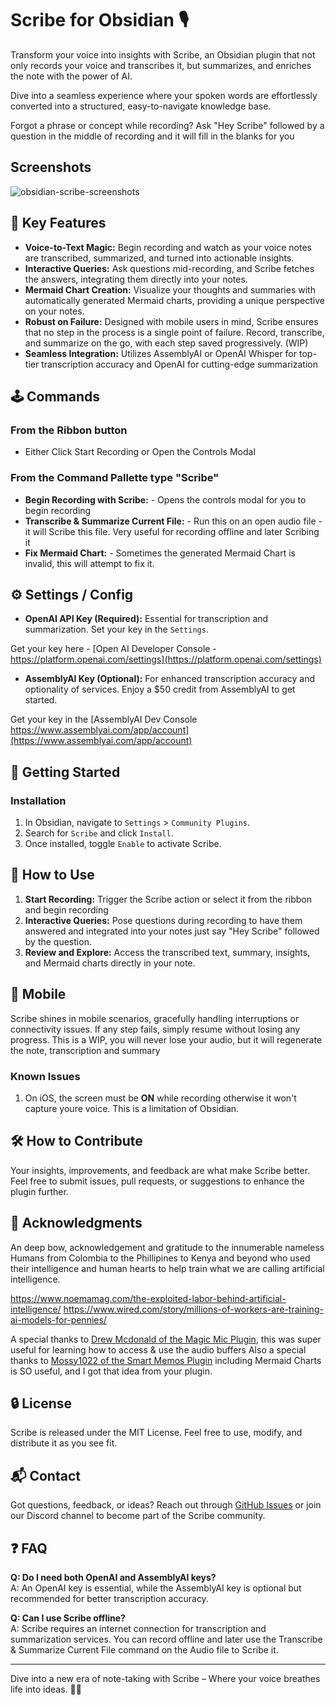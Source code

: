 # Scribe for Obsidian 🎙️

Transform your voice into insights with Scribe, an Obsidian plugin that not only records your voice and transcribes it, but summarizes, and enriches the note with the power of AI. 

Dive into a seamless experience where your spoken words are effortlessly converted into a structured, easy-to-navigate knowledge base.  

Forgot a phrase or concept while recording?  Ask "Hey Scribe" followed by a question in the middle of recording and it will fill in the blanks for you
## Screenshots
![obsidian-scribe-screenshots](https://github.com/user-attachments/assets/79eb4427-799a-47ba-8024-4d1350ac47cf)

## 🌟 Key Features
- **Voice-to-Text Magic:** Begin recording and watch as your voice notes are transcribed, summarized, and turned into actionable insights.
- **Interactive Queries:** Ask questions mid-recording, and Scribe fetches the answers, integrating them directly into your notes.
- **Mermaid Chart Creation:** Visualize your thoughts and summaries with automatically generated Mermaid charts, providing a unique perspective on your notes.
- **Robust on Failure:** Designed with mobile users in mind, Scribe ensures that no step in the process is a single point of failure. Record, transcribe, and summarize on the go, with each step saved progressively. (WIP)
- **Seamless Integration:** Utilizes AssemblyAI or OpenAI Whisper for top-tier transcription accuracy and OpenAI for cutting-edge summarization

## 🕹️ Commands
### From the Ribbon button
- Either Click Start Recording or Open the Controls Modal
### From the Command Pallette type "Scribe"
- **Begin Recording with Scribe:** - Opens the controls modal for you to begin recording
- **Transcribe & Summarize Current File:** - Run this on an open audio file - it will Scribe this file.  Very useful for recording offline and later Scribing it
- **Fix Mermaid Chart:** - Sometimes the generated Mermaid Chart is invalid, this will attempt to fix it.

## ⚙️ Settings / Config
- **OpenAI API Key (Required):** Essential for transcription and summarization. Set your key in the `Settings`.

Get your key here - [Open AI Developer Console - https://platform.openai.com/settings](https://platform.openai.com/settings)

- **AssemblyAI Key (Optional):** For enhanced transcription accuracy and optionality of services. Enjoy a $50 credit from AssemblyAI to get started.

Get your key in the  [AssemblyAI Dev Console https://www.assemblyai.com/app/account](https://www.assemblyai.com/app/account)

## 🚀 Getting Started

### Installation

1. In Obsidian, navigate to `Settings` > `Community Plugins`.
2. Search for `Scribe` and click `Install`.
3. Once installed, toggle `Enable` to activate Scribe.

## 📖 How to Use

1. **Start Recording:** Trigger the Scribe action or select it from the ribbon and begin recording 
2. **Interactive Queries:** Pose questions during recording to have them answered and integrated into your notes just say "Hey Scribe" followed by the question.
3. **Review and Explore:** Access the transcribed text, summary, insights, and Mermaid charts directly in your note.

## 📱 Mobile

Scribe shines in mobile scenarios, gracefully handling interruptions or connectivity issues. If any step fails, simply resume without losing any progress.
This is a WIP, you will never lose your audio, but it will regenerate the note, transcription and summary

### Known Issues
1. On iOS, the screen must be **ON** while recording otherwise it won't capture youre voice.  This is a limitation of Obsidian.

## 🛠 How to Contribute

Your insights, improvements, and feedback are what make Scribe better. Feel free to submit issues, pull requests, or suggestions to enhance the plugin further.

## 🙏 Acknowledgments

An deep bow, acknowledgement and gratitude to the innumerable nameless Humans from Colombia to the Phillipines to Kenya and beyond who used their intelligence and human hearts to help train what we are calling artificial intelligence.

https://www.noemamag.com/the-exploited-labor-behind-artificial-intelligence/
https://www.wired.com/story/millions-of-workers-are-training-ai-models-for-pennies/


A special thanks to [Drew Mcdonald of the Magic Mic Plugin](https://github.com/drewmcdonald/obsidian-magic-mic), this was super useful for learning how to access & use the audio buffers
Also a special thanks to [Mossy1022 of the Smart Memos Plugin](https://github.com/Mossy1022/Smart-Memos) including Mermaid Charts is SO useful, and I got that idea from your plugin.

## 🔒 License

Scribe is released under the MIT License. Feel free to use, modify, and distribute it as you see fit.

## 📬 Contact

Got questions, feedback, or ideas? Reach out through [GitHub Issues](#) or join our Discord channel to become part of the Scribe community.

## ❓ FAQ

**Q: Do I need both OpenAI and AssemblyAI keys?**  
A: An OpenAI key is essential, while the AssemblyAI key is optional but recommended for better transcription accuracy.

**Q: Can I use Scribe offline?**  
A: Scribe requires an internet connection for transcription and summarization services.  You can record offline and later use the Transcribe & Summarize Current File command on the Audio file to Scribe it.

---

Dive into a new era of note-taking with Scribe – Where your voice breathes life into ideas. 🌈✨
